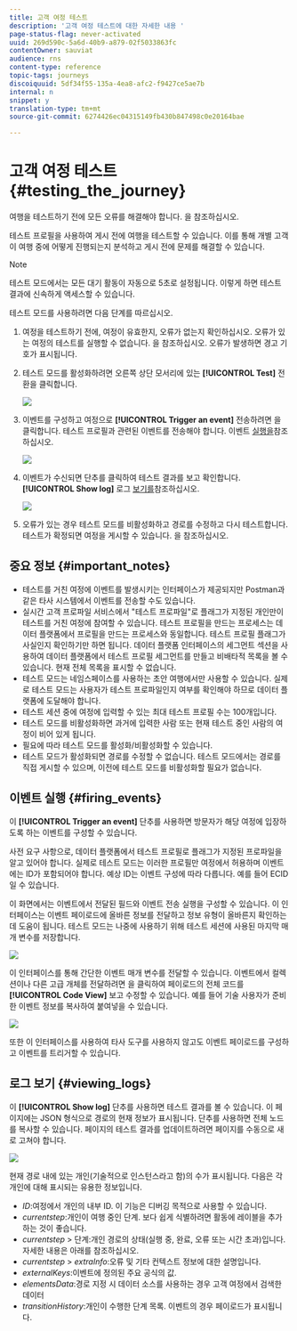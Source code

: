 ```yaml
---
title: 고객 여정 테스트
description: '고객 여정 테스트에 대한 자세한 내용 '
page-status-flag: never-activated
uuid: 269d590c-5a6d-40b9-a879-02f5033863fc
contentOwner: sauviat
audience: rns
content-type: reference
topic-tags: journeys
discoiquuid: 5df34f55-135a-4ea8-afc2-f9427ce5ae7b
internal: n
snippet: y
translation-type: tm+mt
source-git-commit: 6274426ec04315149fb430b847498c0e20164bae

---
```



# 고객 여정 테스트{#testing_the_journey}

여행을 테스트하기 전에 모든 오류를 해결해야 합니다. 을 [](../about/troubleshooting.md#section_h3q_kqk_fhb)참조하십시오.

테스트 프로필을 사용하여 게시 전에 여행을 테스트할 수 있습니다. 이를 통해 개별 고객이 여행 중에 어떻게 진행되는지 분석하고 게시 전에 문제를 해결할 수 있습니다.

>[!NOTE]
>
>테스트 모드에서는 모든 대기 활동이 자동으로 5초로 설정됩니다. 이렇게 하면 테스트 결과에 신속하게 액세스할 수 있습니다.

테스트 모드를 사용하려면 다음 단계를 따르십시오.

1. 여정을 테스트하기 전에, 여정이 유효한지, 오류가 없는지 확인하십시오. 오류가 있는 여정의 테스트를 실행할 수 없습니다. 을 [](../about/troubleshooting.md#section_h3q_kqk_fhb)참조하십시오. 오류가 발생하면 경고 기호가 표시됩니다.

1. 테스트 모드를 활성화하려면 오른쪽 상단 모서리에 있는 **[!UICONTROL Test]** 전환을 클릭합니다.

   ![](../assets/journeytest1.png)

1. 이벤트를 구성하고 여정으로 **[!UICONTROL Trigger an event]** 전송하려면 을 클릭합니다. 테스트 프로필과 관련된 이벤트를 전송해야 합니다. 이벤트 [실행을](#firing_events)참조하십시오.

   ![](../assets/journeyuctest1.png)

1. 이벤트가 수신되면 단추를 클릭하여 테스트 결과를 보고 확인합니다. **[!UICONTROL Show log]** 로그 [보기를](#viewing_logs)참조하십시오.

   ![](../assets/journeyuctest2.png)

1. 오류가 있는 경우 테스트 모드를 비활성화하고 경로를 수정하고 다시 테스트합니다. 테스트가 확정되면 여정을 게시할 수 있습니다. 을 [](../building-journeys/publishing-the-journey.md)참조하십시오.

## 중요 정보 {#important_notes}

* 테스트를 거친 여정에 이벤트를 발생시키는 인터페이스가 제공되지만 Postman과 같은 타사 시스템에서 이벤트를 전송할 수도 있습니다.
* 실시간 고객 프로파일 서비스에서 &quot;테스트 프로파일&quot;로 플래그가 지정된 개인만이 테스트를 거친 여정에 참여할 수 있습니다. 테스트 프로필을 만드는 프로세스는 데이터 플랫폼에서 프로필을 만드는 프로세스와 동일합니다. 테스트 프로필 플래그가 사실인지 확인하기만 하면 됩니다. 데이터 플랫폼 인터페이스의 세그먼트 섹션을 사용하여 데이터 플랫폼에서 테스트 프로필 세그먼트를 만들고 비배타적 목록을 볼 수 있습니다. 현재 전체 목록을 표시할 수 없습니다.
* 테스트 모드는 네임스페이스를 사용하는 초안 여행에서만 사용할 수 있습니다. 실제로 테스트 모드는 사용자가 테스트 프로파일인지 여부를 확인해야 하므로 데이터 플랫폼에 도달해야 합니다.
* 테스트 세션 중에 여정에 입력할 수 있는 최대 테스트 프로필 수는 100개입니다.
* 테스트 모드를 비활성화하면 과거에 입력한 사람 또는 현재 테스트 중인 사람의 여정이 비어 있게 됩니다.
* 필요에 따라 테스트 모드를 활성화/비활성화할 수 있습니다.
* 테스트 모드가 활성화되면 경로를 수정할 수 없습니다. 테스트 모드에서는 경로를 직접 게시할 수 있으며, 이전에 테스트 모드를 비활성화할 필요가 없습니다.

## 이벤트 실행 {#firing_events}

이 **[!UICONTROL Trigger an event]** 단추를 사용하면 방문자가 해당 여정에 입장하도록 하는 이벤트를 구성할 수 있습니다.

사전 요구 사항으로, 데이터 플랫폼에서 테스트 프로필로 플래그가 지정된 프로파일을 알고 있어야 합니다. 실제로 테스트 모드는 이러한 프로필만 여정에서 허용하며 이벤트에는 ID가 포함되어야 합니다. 예상 ID는 이벤트 구성에 따라 다릅니다. 예를 들어 ECID일 수 있습니다.

이 화면에서는 이벤트에서 전달된 필드와 이벤트 전송 실행을 구성할 수 있습니다. 이 인터페이스는 이벤트 페이로드에 올바른 정보를 전달하고 정보 유형이 올바른지 확인하는 데 도움이 됩니다. 테스트 모드는 나중에 사용하기 위해 테스트 세션에 사용된 마지막 매개 변수를 저장합니다.

![](../assets/journeytest4.png)

이 인터페이스를 통해 간단한 이벤트 매개 변수를 전달할 수 있습니다. 이벤트에서 컬렉션이나 다른 고급 개체를 전달하려면 을 클릭하여 페이로드의 전체 코드를 **[!UICONTROL Code View]** 보고 수정할 수 있습니다. 예를 들어 기술 사용자가 준비한 이벤트 정보를 복사하여 붙여넣을 수 있습니다.

![](../assets/journeytest5.png)

또한 이 인터페이스를 사용하여 타사 도구를 사용하지 않고도 이벤트 페이로드를 구성하고 이벤트를 트리거할 수 있습니다.

## 로그 보기 {#viewing_logs}

이 **[!UICONTROL Show log]** 단추를 사용하면 테스트 결과를 볼 수 있습니다. 이 페이지에는 JSON 형식으로 경로의 현재 정보가 표시됩니다. 단추를 사용하면 전체 노드를 복사할 수 있습니다. 페이지의 테스트 결과를 업데이트하려면 페이지를 수동으로 새로 고쳐야 합니다.

![](../assets/journeytest3.png)

현재 경로 내에 있는 개인(기술적으로 인스턴스라고 함)의 수가 표시됩니다. 다음은 각 개인에 대해 표시되는 유용한 정보입니다.

* _ID_:여정에서 개인의 내부 ID. 이 기능은 디버깅 목적으로 사용할 수 있습니다.
* _currentstep_:개인이 여행 중인 단계. 보다 쉽게 식별하려면 활동에 레이블을 추가하는 것이 좋습니다.
* _currentstep_ > 단계:개인 경로의 상태(실행 중, 완료, 오류 또는 시간 초과)입니다. 자세한 내용은 아래를 참조하십시오.
* _currentstep_ > _extraInfo_:오류 및 기타 컨텍스트 정보에 대한 설명입니다.
* _externalKeys_:이벤트에 정의된 주요 공식의 값.
* _elementsData_:경로 지정 시 데이터 소스를 사용하는 경우 고객 여정에서 검색한 데이터
* _transitionHistory_:개인이 수행한 단계 목록. 이벤트의 경우 페이로드가 표시됩니다.


